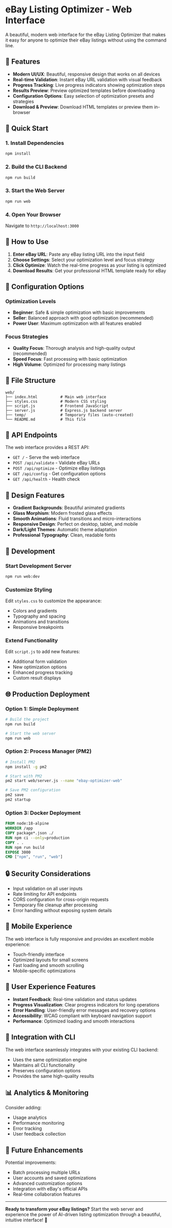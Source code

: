 # eBay Listing Optimizer - Web Interface

A beautiful, modern web interface for the eBay Listing Optimizer that makes it easy for anyone to optimize their eBay listings without using the command line.

## 🌟 Features

- **Modern UI/UX**: Beautiful, responsive design that works on all devices
- **Real-time Validation**: Instant eBay URL validation with visual feedback
- **Progress Tracking**: Live progress indicators showing optimization steps
- **Results Preview**: Preview optimized templates before downloading
- **Configuration Options**: Easy selection of optimization presets and strategies
- **Download & Preview**: Download HTML templates or preview them in-browser

## 🚀 Quick Start

### 1. Install Dependencies
```bash
npm install
```

### 2. Build the CLI Backend
```bash
npm run build
```

### 3. Start the Web Server
```bash
npm run web
```

### 4. Open Your Browser
Navigate to `http://localhost:3000`

## 🎯 How to Use

1. **Enter eBay URL**: Paste any eBay listing URL into the input field
2. **Choose Settings**: Select your optimization level and focus strategy
3. **Click Optimize**: Watch the real-time progress as your listing is optimized
4. **Download Results**: Get your professional HTML template ready for eBay

## 🔧 Configuration Options

### Optimization Levels
- **Beginner**: Safe & simple optimization with basic improvements
- **Seller**: Balanced approach with good optimization (recommended)
- **Power User**: Maximum optimization with all features enabled

### Focus Strategies
- **Quality Focus**: Thorough analysis and high-quality output (recommended)
- **Speed Focus**: Fast processing with basic optimization
- **High Volume**: Optimized for processing many listings

## 📁 File Structure

```
web/
├── index.html          # Main web interface
├── styles.css          # Modern CSS styling
├── script.js           # Frontend JavaScript
├── server.js           # Express.js backend server
├── temp/               # Temporary files (auto-created)
└── README.md           # This file
```

## 🔌 API Endpoints

The web interface provides a REST API:

- `GET /` - Serve the web interface
- `POST /api/validate` - Validate eBay URLs
- `POST /api/optimize` - Optimize eBay listings
- `GET /api/config` - Get configuration options
- `GET /api/health` - Health check

## 🎨 Design Features

- **Gradient Backgrounds**: Beautiful animated gradients
- **Glass Morphism**: Modern frosted glass effects
- **Smooth Animations**: Fluid transitions and micro-interactions
- **Responsive Design**: Perfect on desktop, tablet, and mobile
- **Dark/Light Themes**: Automatic theme adaptation
- **Professional Typography**: Clean, readable fonts

## 🔧 Development

### Start Development Server
```bash
npm run web:dev
```

### Customize Styling
Edit `styles.css` to customize the appearance:
- Colors and gradients
- Typography and spacing
- Animations and transitions
- Responsive breakpoints

### Extend Functionality
Edit `script.js` to add new features:
- Additional form validation
- New optimization options
- Enhanced progress tracking
- Custom result displays

## 🌐 Production Deployment

### Option 1: Simple Deployment
```bash
# Build the project
npm run build

# Start the web server
npm run web
```

### Option 2: Process Manager (PM2)
```bash
# Install PM2
npm install -g pm2

# Start with PM2
pm2 start web/server.js --name "ebay-optimizer-web"

# Save PM2 configuration
pm2 save
pm2 startup
```

### Option 3: Docker Deployment
```dockerfile
FROM node:18-alpine
WORKDIR /app
COPY package*.json ./
RUN npm ci --only=production
COPY . .
RUN npm run build
EXPOSE 3000
CMD ["npm", "run", "web"]
```

## 🔒 Security Considerations

- Input validation on all user inputs
- Rate limiting for API endpoints
- CORS configuration for cross-origin requests
- Temporary file cleanup after processing
- Error handling without exposing system details

## 📱 Mobile Experience

The web interface is fully responsive and provides an excellent mobile experience:
- Touch-friendly interface
- Optimized layouts for small screens
- Fast loading and smooth scrolling
- Mobile-specific optimizations

## 🎯 User Experience Features

- **Instant Feedback**: Real-time validation and status updates
- **Progress Visualization**: Clear progress indicators for long operations
- **Error Handling**: User-friendly error messages and recovery options
- **Accessibility**: WCAG compliant with keyboard navigation support
- **Performance**: Optimized loading and smooth interactions

## 🔄 Integration with CLI

The web interface seamlessly integrates with your existing CLI backend:
- Uses the same optimization engine
- Maintains all CLI functionality
- Preserves configuration options
- Provides the same high-quality results

## 📊 Analytics & Monitoring

Consider adding:
- Usage analytics
- Performance monitoring
- Error tracking
- User feedback collection

## 🚀 Future Enhancements

Potential improvements:
- Batch processing multiple URLs
- User accounts and saved optimizations
- Advanced customization options
- Integration with eBay's official APIs
- Real-time collaboration features

---

**Ready to transform your eBay listings?** Start the web server and experience the power of AI-driven listing optimization through a beautiful, intuitive interface! 🎉
